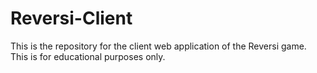 # Reversi-Client
This is the repository for the client web application of the Reversi game. This is for educational purposes only.
